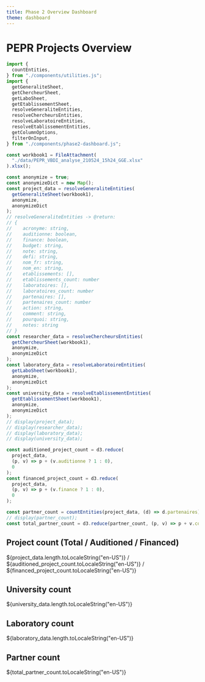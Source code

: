 ```yaml
---
title: Phase 2 Overview Dashboard
theme: dashboard
---
```


# PEPR Projects Overview

```js
import {
  countEntities,
} from "./components/utilities.js";
import {
  getGeneraliteSheet,
  getChercheurSheet,
  getLaboSheet,
  getEtablissementSheet,
  resolveGeneraliteEntities,
  resolveChercheursEntities,
  resolveLaboratoireEntities,
  resolveEtablissementEntities,
  getColumnOptions,
  filterOnInput,
} from "./components/phase2-dashboard.js";
```

```js
const workbook1 = FileAttachment(
  "./data/PEPR_VBDI_analyse_210524_15h24_GGE.xlsx"
).xlsx();
```

```js
const anonymize = true;
const anonymizeDict = new Map();
const project_data = resolveGeneraliteEntities(
  getGeneraliteSheet(workbook1),
  anonymize,
  anonymizeDict
);
// resolveGeneraliteEntities -> @return:
// {
//    acronyme: string,
//    auditionne: boolean,
//    finance: boolean,
//    budget: string,
//    note: string,
//    defi: string,
//    nom_fr: string,
//    nom_en: string,
//    etablissements: [],
//    etablissements_count: number
//    laboratoires: [],
//    laboratoires_count: number
//    partenaires: [],
//    partenaires_count: number
//    action: string,
//    comment: string,
//    pourquoi: string,
//    notes: string
// }
const researcher_data = resolveChercheursEntities(
  getChercheurSheet(workbook1),
  anonymize,
  anonymizeDict
);
const laboratory_data = resolveLaboratoireEntities(
  getLaboSheet(workbook1),
  anonymize,
  anonymizeDict
);
const university_data = resolveEtablissementEntities(
  getEtablissementSheet(workbook1),
  anonymize,
  anonymizeDict
);
// display(project_data);
// display(researcher_data);
// display(laboratory_data);
// display(university_data);
```

```js
const auditioned_project_count = d3.reduce(
  project_data,
  (p, v) => p + (v.auditionne ? 1 : 0),
  0
);
const financed_project_count = d3.reduce(
  project_data,
  (p, v) => p + (v.finance ? 1 : 0),
  0
);

const partner_count = countEntities(project_data, (d) => d.partenaires);
// display(partner_count);
const total_partner_count = d3.reduce(partner_count, (p, v) => p + v.count, 0);
```

<div class="grid grid-cols-4">
  <div class="card">
    <h2>Project count (Total / Auditioned / Financed)</h2>
    <span class="big">${project_data.length.toLocaleString("en-US")} / 
    ${auditioned_project_count.toLocaleString("en-US")} / 
    ${financed_project_count.toLocaleString("en-US")}</span>
  </div>
  <div class="card">
    <h2>University count</h2>
    <span class="big">${university_data.length.toLocaleString("en-US")}</span>
  </div>
  <div class="card">
    <h2>Laboratory count</h2>
    <span class="big">${laboratory_data.length.toLocaleString("en-US")}</span>
  </div>
  <div class="card">
    <h2>Partner count</h2>
    <span class="big">${total_partner_count.toLocaleString("en-US")}</span>
  </div>
</div>

